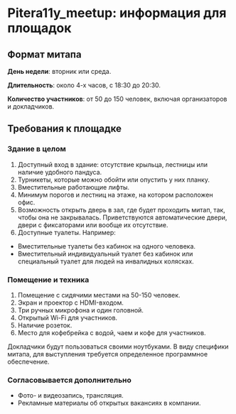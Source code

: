 # Pitera11y_meetup: информация для площадок

## Формат митапа
**День недели**: вторник или среда.

**Длительность**: около 4-х часов, с 18:30 до 20:30.

**Количество участников**: от 50 до 150 человек, включая организаторов и докладчиков.

## Требования к площадке
### Здание в целом
1. Доступный вход в здание: отсутствие крыльца, лестницы или наличие удобного пандуса.
2. Турникеты, которые можно обойти или опустить у них планку.
3. Вместительные работающие лифты.
4. Минимум порогов и лестниц на этаже, на котором расположен офис.
5. Возможность открыть дверь в зал, где будет проходить митап, так, чтобы она не закрывалась. Приветствуются автоматические двери, двери с фиксаторами или вообще их отсутствие.
6. Доступные туалеты. Например:
  * Вместительные туалеты без кабинок на одного человека.
  * Вместительный индивидуальный туалет без кабинок или специальный туалет для людей на инвалидных колясках.
  
 
### Помещение и техника
1. Помещение с сидячими местами на 50-150 человек.
2. Экран и проектор с HDMI-входом.
3. Три ручных микрофона и один головной.
4. Открытый Wi-Fi для участников.
5. Наличие розеток.
6. Место для кофебрейка с водой, чаем и кофе для участников.

Докладчики будут пользоваться своими ноутбуками. В виду специфики митапа, для выступления требуется определенное программное обеспечение.


### Согласовывается дополнительно

* Фото- и видеозапись, трансляция.
* Рекламные материалы об открытых вакансиях в компании.

